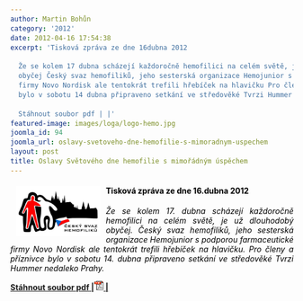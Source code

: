 ```yaml
---
author: Martin Bohůn
category: '2012'
date: 2012-04-16 17:54:38
excerpt: 'Tisková zpráva ze dne 16dubna 2012

  Že se kolem 17 dubna scházejí každoročně hemofilici na celém světě, je už dlouhodobý
  obyčej Český svaz hemofiliků, jeho sesterská organizace Hemojunior s podporou farmaceutické
  firmy Novo Nordisk ale tentokrát trefili hřebíček na hlavičku Pro členy a příznivce
  bylo v sobotu 14 dubna připraveno setkání ve středověké Tvrzi Hummer nedaleko Prahy

  Stáhnout soubor pdf | |'
featured-image: images/loga/logo-hemo.jpg
joomla_id: 94
joomla_url: oslavy-svetoveho-dne-hemofilie-s-mimoradnym-uspechem
layout: post
title: Oslavy Světového dne hemofilie s mimořádným úspěchem
---
```


<h4><img src="images/loga/logo-hemo.jpg" border="0" width="150" height="90" style="float: left; margin-left: 10px; margin-right: 10px;" /><span style="color: #000000;">Tisková zpráva ze dne 16.dubna 2012</span></h4>
<p style="text-align: justify;"><em><span style="color: #000000;">Že se kolem 17. dubna scházejí každoročně hemofilici na celém světě, je už dlouhodobý obyčej. Český svaz hemofiliků, jeho sesterská organizace Hemojunior s podporou farmaceutické firmy Novo Nordisk ale tentokrát trefili hřebíček na hlavičku. Pro členy a příznivce bylo v sobotu 14. dubna připraveno setkání ve středověké Tvrzi Hummer nedaleko Prahy.</span></em></p>
<p style="text-align: justify;"><strong><a href="images/dokumenty-pdf-doc/tvrz_2012.pdf" target="_blank" title="Tisková zpráva 16.dubna 2012">Stáhnout soubor pdf |<img src="images/Ikony/ikona_pdf.jpg" border="0" width="17" height="17" /> |</a></strong></p>